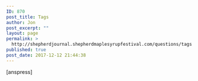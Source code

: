 ```yaml
---
ID: 870
post_title: Tags
author: Jon
post_excerpt: ""
layout: page
permalink: >
  http://shepherdjournal.shepherdmaplesyrupfestival.com/questions/tags
published: true
post_date: 2017-12-12 21:44:38
---
```

[anspress]